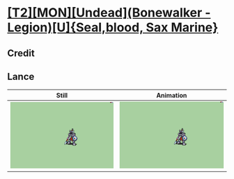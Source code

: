 # [\[T2\]\[MON\]\[Undead\]\(Bonewalker - Legion\)\[U\]{Seal,blood, Sax Marine}](../)

## Credit


	
## Lance

| Still | Animation |
| :---: | :-------: |
| ![Lance still](./Lance_000.png) | ![Lance animation](./Lance.gif) |
